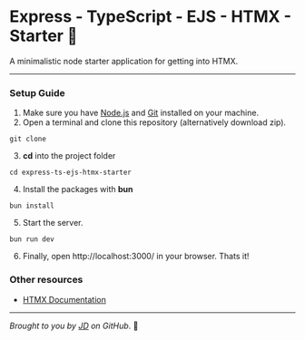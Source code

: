 # Express - TypeScript - EJS - HTMX - Starter 🚀
A minimalistic node starter application for getting into HTMX.

---

### Setup Guide

1. Make sure you have [Node.js](https://nodejs.org/en/download) and [Git](https://git-scm.com/downloads) installed on your machine.
2. Open a terminal and clone this repository (alternatively download zip).
```
git clone 
```
3. **cd** into the project folder
```
cd express-ts-ejs-htmx-starter
```
4. Install the packages with **bun**
```
bun install
```
5. Start the server.
```
bun run dev
```
6. Finally, open http://localhost:3000/ in your browser. Thats it!

### Other resources

- [HTMX Documentation](https://htmx.org/docs/)

---

*Brought to you by [JD](https://github.com/jandestiny) on GitHub*. 🤝